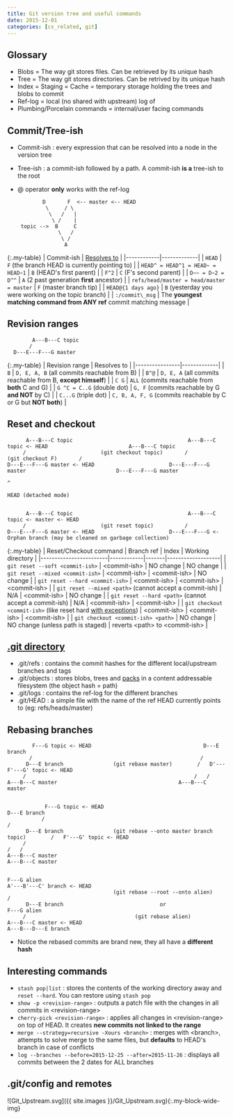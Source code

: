 ```yaml
---
title: Git version tree and useful commands
date: 2015-12-01
categories: [cs_related, git]
---
```


## Glossary
* Blobs =  The way git stores files. Can be retrieved by its unique hash
* Tree = The way git stores directories. Can be retrived by its unique hash
* Index = Staging = Cache = temporary storage holding the trees and blobs to commit
* Ref-log = local (no shared with upstream) log of 
* Plumbing/Porcelain commands = internal/user facing commands

## Commit/Tree-ish
* Commit-ish : every expression that can be resolved into a node in the version tree
* Tree-ish : a commit-ish followed by a path. A commit-ish **is a** tree-ish to the root
* @ operator **only** works with the ref-log

              D       F  <-- master <-- HEAD
               \     / \
                \   /   |
                 \ /    |
       topic -->  B     C
                   \   /
                    \ /
                     A

{:.my-table}
| Commit-ish | [Resolves to][2] |
|------------|-------------|
| `HEAD`       | `F` (the branch HEAD is currently pointing to) |
| `HEAD^ = HEAD^1 = HEAD~ = HEAD~1` | `B` (HEAD's first parent) |
| `F^2` | `C` (F's second parent) |
| `D~~ = D~2 = D^^` | `A` (2 past generation **first** ancestor) |
| `refs/head/master = head/master = master` | `F` (master branch tip) |
| `HEAD@{1 days ago}` | `B` (yesterday you were working on the topic branch) |
| `:/commit\_msg` | The **youngest matching command from ANY ref** commit matching message |

## Revision ranges

            A---B---C topic
           /
      D---E---F---G master

{:.my-table}
| Revision range | Resolves to |
|----------------|-------------|
| `B` | `D, E, A, B` (all commits reachable from B) |
| `B^@` | `D, E, A` (all commits reachable from B, **except himself**) |
| `C G` | `ALL` (commits reachable from **both** C and G) |
| `G ^C = C..G` (double dot) | `G, F` (commits reachable by G **and NOT** by C) |
| `C...G` (triple dot) | `C, B, A, F, G` (commits reachable by C or G but **NOT both**) |

## Reset and checkout

          A---B---C topic                                     A---B---C topic <- HEAD                          A---B---C topic
         /                        (git checkout topic)       /                         (git checkout F)       / 
    D---E---F---G master <- HEAD                        D---E---F---G master                             D---E---F---G master
                                                                                                                 ^
                                                                                                               HEAD (detached mode)


          A---B---C topic                                     A---B---C topic <- master <- HEAD 
         /                        (git reset topic)          /                        
    D---E---F---G master <- HEAD                        D---E---F---G <- Orphan branch (may be cleaned on garbage collection)

{:.my-table}
| Reset/Checkout command | Branch ref | Index | Working directory |
|------------------------|------------|-------|-------------------|
| `git reset --soft <commit-ish>` | \<commit-ish\> | NO change | NO change |
| `git reset --mixed <commit-ish>` | \<commit-ish\> | \<commit-ish\> | NO change |
| `git reset --hard <commit-ish>` | \<commit-ish\> | \<commit-ish\> | \<commit-ish\> |
| `git reset --mixed <path>` (cannot accept a commit-ish) | N/A | \<commit-ish\> | NO change |
| `git reset --hard <path>` (cannot accept a commit-ish) | N/A | \<commit-ish\> | \<commit-ish\> |
| `git checkout <commit-ish>` (like reset hard [with exceptions][1]) | \<commit-ish\> | \<commit-ish\> | \<commit-ish\> |
| `git checkout <commit-ish> <path>` | NO change | NO change (unless path is staged) | reverts \<path\> to \<commit-ish\> | 

## [.git directory][3]
* .git/refs : contains the commit hashes for the different local/upstream branches and tags
* .git/objects : stores blobs, trees and [packs][4] in a content addressable filesystem (the object hash = path)
* .git/logs : contains the ref-log for the different branches
* .git/HEAD : a simple file with the name of the ref HEAD currently points to (eg: refs/heads/master)

## Rebasing branches

            F---G topic <- HEAD                                    D---E branch
           /                                                      / 
          D---E branch                (git rebase master)        /   D'---F'---G' topic <- HEAD
         /                                                      /   / 
    A---B---C master                                       A---B---C master


                F---G topic <- HEAD                                                    D---E branch
               /                                                                      / 
          D---E branch                (git rebase --onto master branch topic)        /   F'---G' topic <- HEAD
         /                                                                          /   / 
    A---B---C master                                                           A---B---C master


    F---G alien                                                                A'---B'---C' branch <- HEAD
                                      (git rebase --root --onto alien)        /              
          D---E branch                               or                  F---G alien
         /                                   (git rebase alien)                     
    A---B---C master <- HEAD                                             A---B---D---E branch

* Notice the rebased commits are brand new, they all have a **different hash**

## Interesting commands
* `stash pop|list` : stores the contents of the working directory away and `reset --hard`. You can restore using `stash pop`
* `show -p <revision-range>` : outputs a patch file with the changes in all commits in \<revision-range\>
* `cherry-pick <revision-range>` : applies all changes in \<revision-range\> on top of HEAD. It creates **new commits not linked to the range**
* `merge --strategy=recursive -Xours <branch>` : merges with \<branch\>, attempts to solve merge to the same files, but **defaults** to HEAD's branch in case of conflicts
* `log --branches --before=2015-12-25 --after=2015-11-26` : displays all commits between the 2 dates for ALL branches

## .git/config and remotes

![Git_Upstream.svg]({{ site.images }}/Git_Upstream.svg){:.my-block-wide-img}

[1]: http://www.git-scm.com/book/en/v2/Git-Tools-Reset-Demystified#Check-It-Out
[2]: http://git-scm.com/docs/gitrevisions
[3]: http://git-scm.com/docs/gitrepository-layout
[4]: http://git-scm.com/book/en/v2/Git-Internals-Packfiles
